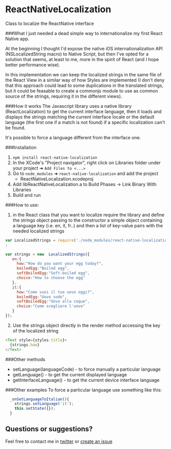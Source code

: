 # ReactNativeLocalization

Class to localize the ReactNative interface

###What
I just needed a dead simple way to internationalize my first React Native app.

At the beginning I thought I'd expose the native iOS internationalization API (NSLocalizedString macro) to Native Script, but then I've opted for a solution that seems, at least to me, more in the spirit of React (and I hope better performance wise).

In this implementation we can keep the localized strings in the same file of the React View in a similar way of how Styles are implemented (I don't deny that this approach could lead to some duplications in the translated strings, but it could be feasable to create a commonjs module to use as common source of the strings, requiring it in the different views).

###How it works
  The Javascript library uses a native library (ReactLocalization) to get the current interface language,
  then it loads and displays the strings matching the current interface locale or the default language (the first one if a match is not found) if a specific localization can't be found.

  It's possible to force a language different from the interface one.

###Installation
  1. `npm install react-native-localization`
  2. In the XCode's "Project navigator", right click on Libraries folder under your project ➜ `Add Files to <...>`
  3. Go to `node_modules` ➜ `react-native-localization` and add the project
      * ReactNativeLocalization.xcodeproj
  4. Add libReactNativeLocalization.a to Build Phases -> Link Binary With Libraries    
  5. Build and run

###How to use:

  1. in the React class that you want to localize require the library and define
     the strings object passing to the constructor a simple object containing
     a language key (i.e. en, it, fr..) and then a list of key-value pairs with
     the needed localized strings

 ```javascript
 var LocalizedStrings = require('./node_modules/react-native-localization/LocalizedStrings');
;

 var strings = new  LocalizedStrings({
    en:{
      how:"How do you want your egg today?",
      boiledEgg:"Boiled egg",
      softBoiledEgg:"Soft-boiled egg",
      choice:"How to choose the egg"
    },
    it:{
      how:"Come vuoi il tuo uovo oggi?",
      boiledEgg:"Uovo sodo",
      softBoiledEgg:"Uovo alla coque",
      choice:"Come scegliere l'uovo"
    }
 });
 ```

  2. Use the strings object directly in the render method accessing the key
     of the localized string

  ```javascript
  <Text style={styles.title}>
    {strings.how}
  </Text>
  ```

###Other methods

* setLanguage(languageCode) - to force manually a particular language
* getLanguage() - to get the current displayed language
* getInterfaceLanguage() - to get the current device interface language

###Other examples
To force a particular language use something like this:
```javascript
  _onSetLanguageToItalian(){
    strings.setLanguage('it');
    this.setState({});
  }
```

## Questions or suggestions?
Feel free to contact me in [twitter](https://twitter.com/talpaz) or [create an issue](https://github.com/stefalda/ReactNativeLocalization/issues/new)
